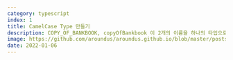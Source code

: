 ```yaml
---
category: typescript
index: 1
title: CamelCase Type 만들기
description: COPY_OF_BANKBOOK, copyOfBankbook 이 2개의 이름을 하나의 타입으로 정의해서 실전에 적용한 방법을 공유합니다.
image: https://github.com/aroundus/aroundus.github.io/blob/master/posts/typescript/cover.jpg?raw=true
date: 2022-01-06
---
```

